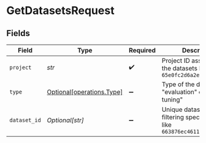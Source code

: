 # GetDatasetsRequest


## Fields

| Field                                                                            | Type                                                                             | Required                                                                         | Description                                                                      |
| -------------------------------------------------------------------------------- | -------------------------------------------------------------------------------- | -------------------------------------------------------------------------------- | -------------------------------------------------------------------------------- |
| `project`                                                                        | *str*                                                                            | :heavy_check_mark:                                                               | Project ID associated with the datasets like `65e0fc2d6a2eb95f55a92cbc`          |
| `type`                                                                           | [Optional[operations.Type]](../../models/operations/type.md)                     | :heavy_minus_sign:                                                               | Type of the dataset - "evaluation" or "fine-tuning"                              |
| `dataset_id`                                                                     | *Optional[str]*                                                                  | :heavy_minus_sign:                                                               | Unique dataset ID for filtering specific dataset like `663876ec4611c47f4970f0c3` |